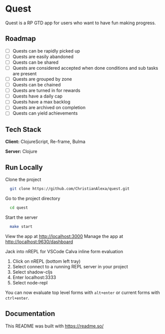 # Quest

Quest is a RP GTD app for users who want to have fun making progress.

## Roadmap

- [ ] Quests can be rapidly picked up
- [ ] Quests are easily abandoned
- [ ] Quests can be shared
- [ ] Quests are considered accepted when done conditions and sub tasks are present
- [ ] Quests are grouped by zone
- [ ] Quests can be chained
- [ ] Quests are turned in for rewards
- [ ] Quests have a daily cap
- [ ] Quests have a max backlog
- [ ] Quests are archived on completion
- [ ] Quests can yield achievements

## Tech Stack

**Client:** ClojureScript, Re-frame, Bulma

**Server:** Clojure

## Run Locally

Clone the project

```bash
  git clone https://github.com/ChristianAlexa/quest.git
```

Go to the project directory

```bash
  cd quest
```

Start the server

```bash
  make start
```

View the app at <http://localhost:3000>
Manage the app at <http://localhost:9630/dashboard>

Jack into nREPL for VSCode Calva inline form evaluation

1. Click on nREPL (bottom left tray)
2. Select connect to a running REPL server in your project
3. Select shadow-cljs
4. Enter localhost:3333
5. Select node-repl

You can now evaluate top level forms with `alt+enter` or current forms with `ctrl+enter`.

## Documentation

This README was built with <https://readme.so/>
